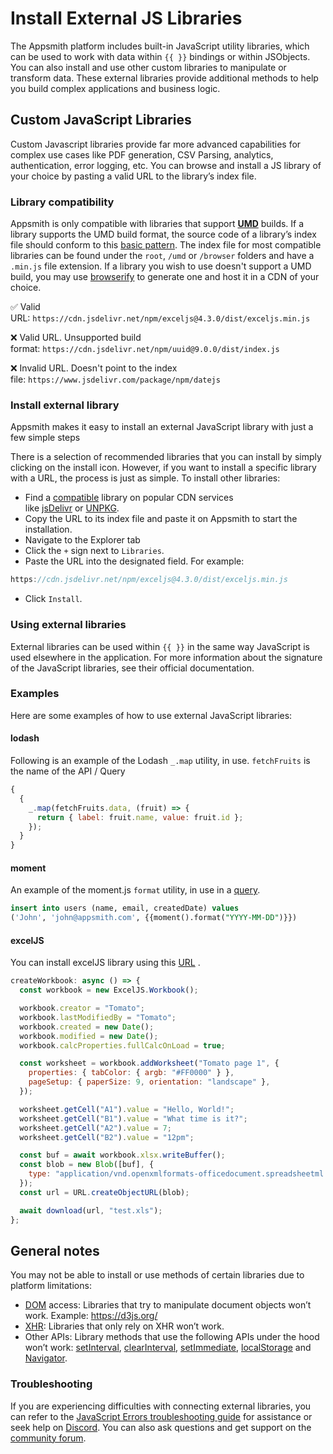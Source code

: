 # Install External JS Libraries

The Appsmith platform includes built-in JavaScript utility libraries, which can be used to work with data within `{{ }}` bindings or within JSObjects. You can also install and use other custom libraries to manipulate or transform data. These external libraries provide additional methods to help you build complex applications and business logic.

 <VideoEmbed host="youtube" videoId="xXssLXQvdyY" title="How To Use Custom JavaScript Libraries" caption="How To Use JavaScript Libraries"/>

## Custom JavaScript Libraries

Custom Javascript libraries provide far more advanced capabilities for complex use cases like PDF generation, CSV Parsing, analytics, authentication, error logging, etc. You can browse and install a JS library of your choice by pasting a valid URL to the library’s index file.

### Library compatibility

Appsmith is only compatible with libraries that support **[UMD](https://github.com/umdjs/umd)** builds. If a library supports the UMD build format, the source code of a library’s index file should conform to this [basic pattern](https://github.com/umdjs/umd/blob/master/templates/commonjsStrict.js). The index file for most compatible libraries can be found under the `root`, `/umd` or `/browser` folders and have a `.min.js` file extension. If a library you wish to use doesn't support a UMD build, you may use [browserify](https://browserify.org/) to generate one and host it in a CDN of your choice.

✅ Valid URL: `https://cdn.jsdelivr.net/npm/exceljs@4.3.0/dist/exceljs.min.js`

❌ Valid URL. Unsupported build format: `https://cdn.jsdelivr.net/npm/uuid@9.0.0/dist/index.js`

❌ Invalid URL. Doesn't point to the index file: `https://www.jsdelivr.com/package/npm/datejs`

### Install external library

Appsmith makes it easy to install an external JavaScript library with just a few simple steps

 <VideoEmbed host="youtube" videoId="bo66yFTfy6Q" title="Installing custom JavaScript libraries" caption="Installing External JavaScript libraries"/>

There is a selection of recommended libraries that you can install by simply clicking on the install icon. However, if you want to install a specific library with a URL, the process is just as simple. To install other libraries:

- Find a [compatible](#library-compatibility) library on popular CDN services like [jsDelivr](https://www.jsdelivr.com/) or [UNPKG](https://unpkg.com/).
- Copy the URL to its index file and paste it on Appsmith to start the installation.
- Navigate to the Explorer tab
- Click the `+` sign next to `Libraries`.
- Paste the URL into the designated field. For example:

```js
https://cdn.jsdelivr.net/npm/exceljs@4.3.0/dist/exceljs.min.js
```

- Click `Install`.

### Using external libraries

External libraries can be used within `{{ }}` in the same way JavaScript is used elsewhere in the application. For more information about the signature of the JavaScript libraries, see their official documentation.

### Examples

Here are some examples of how to use external JavaScript libraries:

#### lodash

Following is an example of the Lodash `_.map` utility, in use. `fetchFruits` is the name of the API / Query

```javascript
{
  {
    _.map(fetchFruits.data, (fruit) => {
      return { label: fruit.name, value: fruit.id };
    });
  }
}
```

#### moment

An example of the moment.js `format` utility, in use in a [query](/connect-data/overview).

```sql
insert into users (name, email, createdDate) values
('John', 'john@appsmith.com', {{moment().format("YYYY-MM-DD")}})
```

#### excelJS

You can install excelJS library using this [URL](https://www.jsdelivr.com/package/npm/exceljs) .

```javascript
createWorkbook: async () => {
  const workbook = new ExcelJS.Workbook();

  workbook.creator = "Tomato";
  workbook.lastModifiedBy = "Tomato";
  workbook.created = new Date();
  workbook.modified = new Date();
  workbook.calcProperties.fullCalcOnLoad = true;

  const worksheet = workbook.addWorksheet("Tomato page 1", {
    properties: { tabColor: { argb: "#FF0000" } },
    pageSetup: { paperSize: 9, orientation: "landscape" },
  });

  worksheet.getCell("A1").value = "Hello, World!";
  worksheet.getCell("B1").value = "What time is it?";
  worksheet.getCell("A2").value = 7;
  worksheet.getCell("B2").value = "12pm";

  const buf = await workbook.xlsx.writeBuffer();
  const blob = new Blob([buf], {
    type: "application/vnd.openxmlformats-officedocument.spreadsheetml.sheet",
  });
  const url = URL.createObjectURL(blob);

  await download(url, "test.xls");
};
```

## General notes

You may not be able to install or use methods of certain libraries due to platform limitations:

- [DOM](https://developer.mozilla.org/en-US/docs/Web/API/Document_Object_Model/Introduction) access: Libraries that try to manipulate document objects won’t work. Example: https://d3js.org/
- [XHR](https://developer.mozilla.org/en-US/docs/Glossary/XMLHttpRequest): Libraries that only rely on XHR won’t work.
- Other APIs: Library methods that use the following APIs under the hood won’t work: [setInterval](https://developer.mozilla.org/en-US/docs/Web/API/setInterval), [clearInterval](https://developer.mozilla.org/en-US/docs/Web/API/clearInterval), [setImmediate](https://developer.mozilla.org/en-US/docs/Web/API/Window/setImmediate), [localStorage](https://developer.mozilla.org/en-US/docs/Web/API/Window/localStorage) and [Navigator](https://developer.mozilla.org/en-US/docs/Web/API/Navigator).

### Troubleshooting

If you are experiencing difficulties with connecting external libraries, you can refer to the [JavaScript Errors troubleshooting guide](/help-and-support/troubleshooting-guide/js-errors) for assistance or seek help on [Discord](https://discord.com/invite/rBTTVJp). You can also ask questions and get support on the [community forum](https://community.appsmith.com/).
